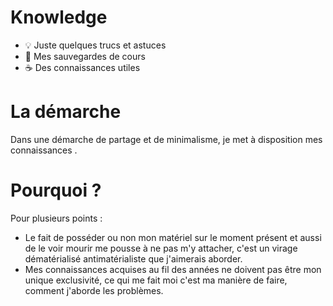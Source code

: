 # Knowledge

* 💡 Juste quelques trucs et astuces
* 📂 Mes sauvegardes de cours
* ☕ Des connaissances utiles


# La démarche

Dans une démarche de partage et de minimalisme, je met à disposition mes connaissances .


# Pourquoi ? 

Pour plusieurs points : 

* Le fait de posséder ou non mon matériel sur le moment présent et aussi de le voir mourir me pousse à ne pas m'y attacher, c'est un virage dématérialisé antimatérialiste que j'aimerais aborder.
* Mes connaissances acquises au fil des années ne doivent pas être mon unique exclusivité, ce qui me fait moi c'est ma manière de faire, comment j'aborde les problèmes.
